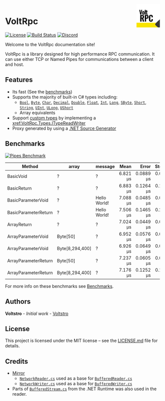 <img align="right" width="15%" src="images/icon.svg">

# VoltRpc

[![License](https://img.shields.io/github/license/Voltstro-Studios/VoltRpc)](https://github.com/Voltstro-Studios/VoltRpc/blob/master/LICENSE.md)
[![Build Status](https://img.shields.io/azure-devops/build/Voltstro-Studios/63163ef8-da1d-42b6-b8b9-689420a730e5/9?logo=azure-pipelines)](https://dev.azure.com/Voltstro-Studios/VoltRpc/_build/latest?definitionId=9&branchName=master)
[![Discord](https://img.shields.io/badge/Discord-Voltstro-7289da.svg?logo=discord)](https://discord.voltstro.dev)

Welcome to the VoltRpc documentation site!

VoltRpc is a library designed for high performance RPC communication. It can use either TCP or Named Pipes for communications between a client and host.

## Features

- Its fast (See the [benchmarks](#benchmarks))
- Supports the majority of built-in C# types including: 
    - [`Bool`](xref:System.Boolean), [`Byte`](xref:System.Byte), [`Char`](xref:System.Char), [`Decimal`](xref:System.Decimal), [`Double`](xref:System.Double), [`Float`](xref:System.Single), [`Int`](xref:System.Int32), [`Long`](xref:System.Int64), [`SByte`](xref:System.SByte), [`Short`](xref:System.Int16), [`String`](xref:System.String), [`UInt`](xref:System.UInt32), [`ULong`](xref:System.UInt64), [`UShort`](xref:System.UInt16)
    - Array equivalents
- Support [custom types](articles/types.md#custom-types) by implementing a <xref:VoltRpc.Types.ITypeReadWriter>
- Proxy generated by using a [.NET Source Generator](articles/proxy-generation.md)

## Benchmarks

[![Pipes Benchmark](~/images/benchmarks/PipesBenchmark.png)](~/images/benchmarks/PipesBenchmark.png)

|               Method | array         |      message |     Mean |     Error |    StdDev |
|--------------------- |-------------- |------------- |---------:|----------:|----------:|
|            BasicVoid |     ?         |            ? | 6.821 μs | 0.0889 μs | 0.0832 μs |
|          BasicReturn |     ?         |            ? | 6.883 μs | 0.1264 μs | 0.1120 μs |
|   BasicParameterVoid |     ?         | Hello World! | 7.088 μs | 0.0485 μs | 0.0430 μs |
| BasicParameterReturn |     ?         | Hello World! | 7.506 μs | 0.1465 μs | 0.2407 μs |
|          ArrayReturn |     ?         |            ? | 7.024 μs | 0.0449 μs | 0.0420 μs |
|   ArrayParameterVoid |Byte[50]       |            ? | 6.952 μs | 0.0576 μs | 0.0481 μs |
|   ArrayParameterVoid |Byte[8,294,400]|            ? | 6.926 μs | 0.0649 μs | 0.0607 μs |
| ArrayParameterReturn |Byte[50]       |            ? | 7.237 μs | 0.0605 μs | 0.0536 μs |
| ArrayParameterReturn |Byte[8,294,400]|            ? | 7.176 μs | 0.1252 μs | 0.1110 μs |

For more info on these benchmarks see [Benchmarks](articles/benchmarks.md).

## Authors

**Voltstro** - *Initial work* - [Voltstro](https://github.com/Voltstro)

## License

This project is licensed under the MIT license – see the [LICENSE.md](https://github.com/Voltstro-Studios/VoltRpc/blob/master/LICENSE.md) file for details.

## Credits

- [Mirror](https://github.com/vis2k/Mirror) 
  - [`NetworkReader.cs`](https://github.com/vis2k/Mirror/blob/ca4c2fd9302b1ece4240b09cc562e25bcb84407f/Assets/Mirror/Runtime/NetworkReader.cs) used as a base for [`BufferedReader.cs`](/src/VoltRpc/IO/BufferedReader.cs)
  - [`NetworkWriter.cs`](https://github.com/vis2k/Mirror/blob/ca4c2fd9302b1ece4240b09cc562e25bcb84407f/Assets/Mirror/Runtime/NetworkWriter.cs) used as a base for [`BufferedWriter.cs`](/src/VoltRpc/IO/BufferedWriter.cs)
- Parts of [`BufferedStream.cs`](https://github.com/dotnet/runtime/blob/release/5.0/src/libraries/System.Private.CoreLib/src/System/IO/BufferedStream.cs) from the .NET Runtime was also used in the reader. 